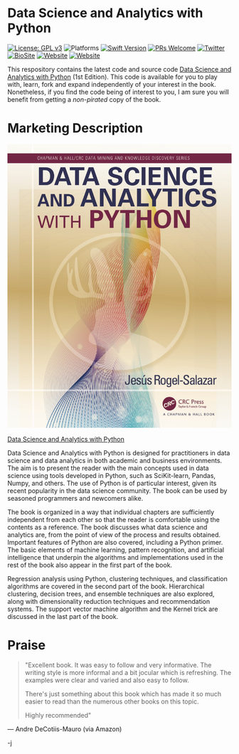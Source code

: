 # Data Science and Analytics with Python

[![License: GPL v3](https://img.shields.io/badge/License-GPL%20v3-blue.svg)](https://www.gnu.org/licenses/gpl-3.0)
![Platforms](https://img.shields.io/badge/platform-iOS-lightgrey.svg)
[![Swift Version](https://img.shields.io/badge/Swift-5.7-orange)](https://developer.apple.com/swift)
[![PRs Welcome](https://img.shields.io/badge/PRs-welcome-brightgreen.svg?style=flat-square)](http://makeapullrequest.com)
[![Twitter](https://img.shields.io/badge/twitter-quantum__tunnel-blue)](http://twitter.com/quantum_tunnel)
[![BioSite](https://img.shields.io/badge/BioSite-jrogel-blue)](https://bio.site/jrogel)
[![Website](https://img.shields.io/badge/web-jrogel-black)](https://jrogel.com)
[![Website](https://img.shields.io/badge/web-RogueLoop-black)](https://rogueloop.jrogel.com)


This respository contains the latest  code and source code [Data Science and Analytics with Python](http://bit.ly/DataSciencePython) (1st Edition). This code is available for you to play with, learn, fork and expand independently of your interest in the book. Nonetheless, if you find the code being of interest to you, I am sure you will benefit from getting a *non-pirated* copy of the book.

# Marketing Description

![cover_art!](Data_Science_with_Python_Cover.jpg)

[Data Science and Analytics with Python](http://bit.ly/DataSciencePython)

Data Science and Analytics with Python is designed for practitioners in data science and data analytics in both academic and business environments. The aim is to present the reader with the main concepts used in data science using tools developed in Python, such as SciKit-learn, Pandas, Numpy, and others. The use of Python is of particular interest, given its recent popularity in the data science community. The book can be used by seasoned programmers and newcomers alike.

The book is organized in a way that individual chapters are sufficiently independent from each other so that the reader is comfortable using the contents as a reference. The book discusses what data science and analytics are, from the point of view of the process and results obtained. Important features of Python are also covered, including a Python primer. The basic elements of machine learning, pattern recognition, and artificial intelligence that underpin the algorithms and implementations used in the rest of the book also appear in the first part of the book.

Regression analysis using Python, clustering techniques, and classification algorithms are covered in the second part of the book. Hierarchical clustering, decision trees, and ensemble techniques are also explored, along with dimensionality reduction techniques and recommendation systems. The support vector machine algorithm and the Kernel trick are discussed in the last part of the book.

# Praise

> "Excellent book. It was easy to follow and very informative. The writing style is more informal and a bit jocular which is refreshing. The examples were clear and varied and also easy to follow.
>
> There's just something about this book which has made it so much easier to read than the numerous other books on this topic.
>
> Highly recommended"

— Andre DeCotiis-Mauro (via Amazon)



-j
